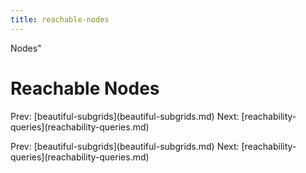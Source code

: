 ```yaml
---
title: reachable-nodes
---
```


Nodes\"

# Reachable Nodes

Prev:
\[beautiful-subgrids](beautiful-subgrids.md)
Next:
\[reachability-queries](reachability-queries.md)

Prev:
\[beautiful-subgrids](beautiful-subgrids.md)
Next:
\[reachability-queries](reachability-queries.md)
